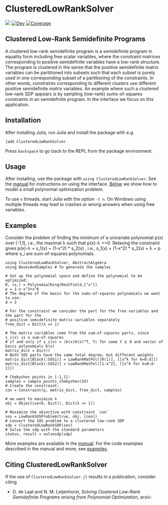 # ClusteredLowRankSolver

[![](https://img.shields.io/badge/docs-stable-blue.svg)](https://nanleij.github.io/ClusteredLowRankSolver.jl/stable)
[![Dev](https://img.shields.io/badge/docs-dev-blue.svg)](https://nanleij.github.io/ClusteredLowRankSolver.jl/dev)
[![Coverage](https://codecov.io/gh/nanleij/ClusteredLowRankSolver.jl/branch/main/graph/badge.svg)](https://codecov.io/gh/nanleij/ClusteredLowRankSolver.jl)

## Clustered Low-Rank Semidefinite Programs
A clustered low-rank semidefinite program is a semidefinite program in equality form including free scalar variables, where the constraint matrices corresponding to positive semidefinite variables have a low-rank structure. The program is clustered in the sense that the positive semidefinite matrix variables can be partitioned into subsets such that each subset is purely used in one corresponding subset of a partitioning of the constraints. In other words, constraints corresponding to different clusters use different positive semidefinite matrix variables.
An example where such a clustered low-rank SDP appears is by sampling (low-rank) sums-of-squares constraints in an semidefinite program. In the interface we focus on this application.


## Installation
After installing Julia, run Julia and install the package with e.g.
```
]add ClusteredLowRankSolver
```
Press `backspace` to go back to the REPL from the package environment.

## Usage
After installing, use the package with `using ClusteredLowRankSolver`. See the [manual]() for instructions on using the interface. [Below](#Examples) we show how to model a small polynomial optimization problem.

To use `n` threads, start Julia with the option `-t n`.
On Windows using multiple threads may lead to crashes or wrong answers when using free variables.

## Examples
Consider the problem of finding the minimum of a univariate polynomial p(x) over [-1,1], i.e., the maximal λ such that p(x)-λ >=0. Relaxing the constraint gives p(x)-λ = s_1(x) + (1-x^2) * s_2(x) , i.e., s_1(x) + (1-x^2) * s_2(x) + λ = p where s_i are sum-of-squares polynomials.

```
using ClusteredLowRankSolver, AbstractAlgebra
using BasesAndSamples # To generate the samples

# Set up the polynomial space and define the polynomial to be optimized:
R, (x,) = PolynomialRing(RealField,["x"])
p = 1-x-x^3+x^6
# The degree of the basis for the sums-of-squares polynomials we want to use:
d = 3

# For the constraint we consider the part for the free variables and the part for the
# positive semidefinite matrix variables separately
free_dict = Dict(λ => 1)  

# The matrix variables come from the sum-of-squares parts, since s_i(x) is a sum-of-squares
# if and only if s_i(x) = ⟨b(x)b(x)^T, Y⟩ for some Y ⪰ 0 and vector of basis polynomials b(x)
matrix_dict = Dict()
# Both SOS parts have the same total degree, but different weights
matrix_dict[Block(:SOS1)] = LowRankMatPol([R(1)], [[x^k for k=0:d]])
matrix_dict[Block(:SOS2)] = LowRankMatPol([1-x^2], [[x^k for k=0:d-1]])

# Chebyshev points in [-1,1]:
samples = sample_points_chebyshev(2d)
# Create the constraint:
con = Constraint(p, matrix_dict, free_dict, samples)

# we want to maximize λ
obj = Objective(0, Dict(), Dict(λ => 1))

# Maximize the objective with constraint `con`
sos = LowRankSOSProblem(true, obj, [con])
# Convert the SOS problem to a clustered low-rank SDP
sdp = ClusteredLowRankSDP(sos)
# Solve the sdp with the standard parameters
status, result = solvesdp(sdp)
```

More examples are available in the [manual](). For the code examples described in the manual and more, see [examples]().


## Citing ClusteredLowRankSolver
If the use of `ClusteredLowRankSolver.jl` results in a publication, consider citing

 - D. de Laat and N. M. Leijenhorst, *Solving Clustered Low-Rank Semidefinite Programs arising from Polynomial Optimization*, arxiv:
